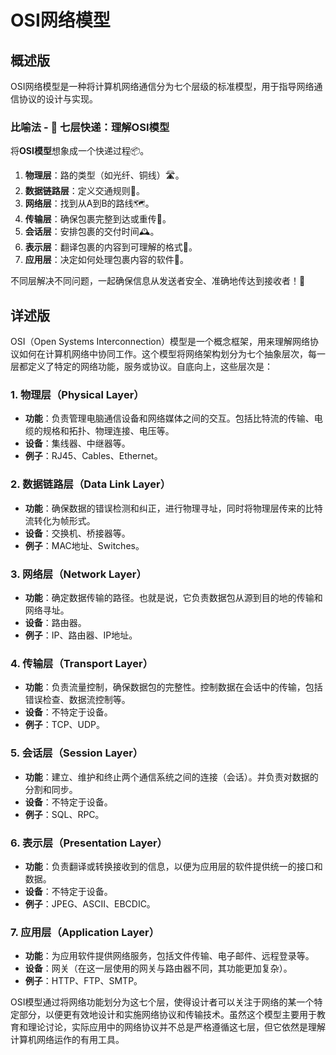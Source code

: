 # OSI网络模型

## 概述版

OSI网络模型是一种将计算机网络通信分为七个层级的标准模型，用于指导网络通信协议的设计与实现。

### 比喻法 - 🚚 **七层快递：理解OSI模型**

将**OSI模型**想象成一个快递过程📦。 
1. **物理层**：路的类型（如光纤、铜线）🛣️。
2. **数据链路层**：定义交通规则🚦。
3. **网络层**：找到从A到B的路线🗺️。
4. **传输层**：确保包裹完整到达或重传🔄。
5. **会话层**：安排包裹的交付时间🕰️。
6. **表示层**：翻译包裹的内容到可理解的格式📄。
7. **应用层**：决定如何处理包裹内容的软件📱。

不同层解决不同问题，一起确保信息从发送者安全、准确地传达到接收者！🎯

## 详述版

OSI（Open Systems Interconnection）模型是一个概念框架，用来理解网络协议如何在计算机网络中协同工作。这个模型将网络架构划分为七个抽象层次，每一层都定义了特定的网络功能，服务或协议。自底向上，这些层次是：

### 1. 物理层（Physical Layer）
- **功能**：负责管理电脑通信设备和网络媒体之间的交互。包括比特流的传输、电缆的规格和拓扑、物理连接、电压等。
- **设备**：集线器、中继器等。
- **例子**：RJ45、Cables、Ethernet。

### 2. 数据链路层（Data Link Layer）
- **功能**：确保数据的错误检测和纠正，进行物理寻址，同时将物理层传来的比特流转化为帧形式。
- **设备**：交换机、桥接器等。
- **例子**：MAC地址、Switches。

### 3. 网络层（Network Layer）
- **功能**：确定数据传输的路径。也就是说，它负责数据包从源到目的地的传输和网络寻址。
- **设备**：路由器。
- **例子**：IP、路由器、IP地址。

### 4. 传输层（Transport Layer）
- **功能**：负责流量控制，确保数据包的完整性。控制数据在会话中的传输，包括错误检查、数据流控制等。
- **设备**：不特定于设备。
- **例子**：TCP、UDP。

### 5. 会话层（Session Layer）
- **功能**：建立、维护和终止两个通信系统之间的连接（会话）。并负责对数据的分割和同步。
- **设备**：不特定于设备。
- **例子**：SQL、RPC。

### 6. 表示层（Presentation Layer）
- **功能**：负责翻译或转换接收到的信息，以便为应用层的软件提供统一的接口和数据。
- **设备**：不特定于设备。
- **例子**：JPEG、ASCII、EBCDIC。

### 7. 应用层（Application Layer）
- **功能**：为应用软件提供网络服务，包括文件传输、电子邮件、远程登录等。
- **设备**：网关（在这一层使用的网关与路由器不同，其功能更加复杂）。
- **例子**：HTTP、FTP、SMTP。

OSI模型通过将网络功能划分为这七个层，使得设计者可以关注于网络的某一个特定部分，以便更有效地设计和实施网络协议和传输技术。虽然这个模型主要用于教育和理论讨论，实际应用中的网络协议并不总是严格遵循这七层，但它依然是理解计算机网络运作的有用工具。